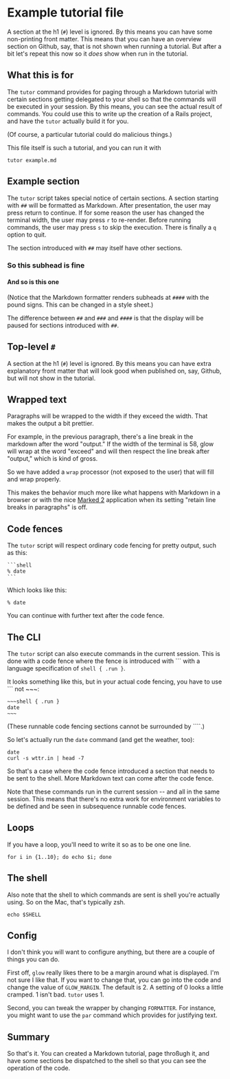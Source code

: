 # Example tutorial file

A section at the h1 (`#`) level is ignored. By this means you can have some non-printing front
matter. This means that you can have an overview section on Github, say, that is not shown when
running a tutorial. But after a bit let's repeat this now so it *does* show when run in the
tutorial.

## What this is for

The `tutor` command provides for paging through a Markdown tutorial with certain sections getting
delegated to your shell so that the commands will be executed in your session. By this means, you
can see the actual result of commands. You could use this to write up the creation of a Rails
project, and have the `tutor` actually build it for you.

(Of course, a particular tutorial could do malicious things.)

This file itself is such a tutorial, and you can run it with

```shell
tutor example.md
```

## Example section

The `tutor` script takes special notice of certain sections. A section starting with `##` will be
formatted as Markdown. After presentation, the user may press return to continue. If for some reason
the user has changed the terminal width, the user may press `r` to re-render. Before running
commands, the user may press `s` to skip the execution. There is finally a `q` option to quit.

The section introduced with `##` may itself have other sections.

### So this subhead is fine

#### And so is this one

(Notice that the Markdown formatter renders subheads at `####` with the pound signs. This can be
changed in a style sheet.)

The difference between `##` and `###` and `####` is that the display will be paused for sections
introduced with `##`.

## Top-level `#`

A section at the h1 (`#`) level is ignored. By this means you can have extra explanatory front
matter that will look good when published on, say, Github, but will not show in the tutorial.

## Wrapped text

Paragraphs will be wrapped to the width if they exceed the width. That makes the output a bit
prettier.

For example, in the previous paragraph, there's a line break in the markdown after the word
"output." If the width of the terminal is 58, glow will wrap at the word "exceed" and will then
respect the line break after "output," which is kind of gross.

So we have added a `wrap` processor (not exposed to the user) that will fill and wrap properly.

This makes the behavior much more like what happens with Markdown in a browser or with the nice
[Marked 2](https://marked2app.com/) application when its setting "retain line breaks in paragraphs"
is off.

## Code fences

The `tutor` script will respect ordinary code fencing for pretty output, such as this:

````
```shell
% date
```
````

Which looks like this:

```shell
% date
```

You can continue with further text after the code fence.

## The CLI

The `tutor` script can also execute commands in the current session. This is done with a code
fence where the fence is introduced with \`\`\` with a language specification of `shell { .run }`.

It looks something like this, but in your actual code fencing, you have to use \`\`\` not ~~~:

````
~~~shell { .run }
date
~~~
````

(These runnable code fencing sections cannot be surrounded by \`\`\`\`.)

So let's actually run the `date` command (and get the weather, too):

```shell { .run }
date
curl -s wttr.in | head -7
```

So that's a case where the code fence introduced a section that needs to be sent to the shell. More
Markdown text can come after the code fence.

Note that these commands run in the current session -- and all in the same session. This means that
there's no extra work for environment variables to be defined and be seen in subsequence runnable
code fences.

## Loops

If you have a loop, you'll need to write it so as to be one one line.

```shell { .run }
for i in {1..10}; do echo $i; done
```

## The shell

Also note that the shell to which commands are sent is shell you're actually using. So on the Mac,
that's typically zsh.

```shell { .run }
echo $SHELL
```

## Config

I don't think you will want to configure anything, but there are a couple of things you can do.

First off, `glow` really likes there to be a margin around what is displayed. I'm not sure I like
that. If you want to change that, you can go into the code and change the value of `GLOW_MARGIN`.
The default is 2. A setting of 0 looks a little cramped. 1 isn't bad. `tutor` uses 1.

Second, you can tweak the wrapper by changing `FORMATTER`. For instance, you might want to use the
`par` command which provides for justifying text.

## Summary

So that's it. You can created a Markdown tutorial, page throßugh it, and have some sections be
dispatched to the shell so that you can see the operation of the code.
